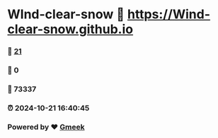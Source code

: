 # WInd-clear-snow :link: https://Wind-clear-snow.github.io 
### :page_facing_up: [21](https://Wind-clear-snow.github.io/tag.html) 
### :speech_balloon: 0 
### :hibiscus: 73337 
### :alarm_clock: 2024-10-21 16:40:45 
### Powered by :heart: [Gmeek](https://github.com/Meekdai/Gmeek)
